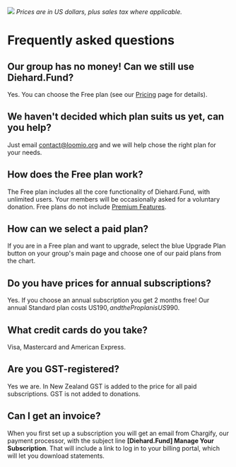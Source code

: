 ![](princing_eng_updated.png)
*Prices are in US dollars, plus sales tax where applicable.*

# Frequently asked questions

## Our group has no money! Can we still use Diehard.Fund?

Yes. You can choose the Free plan (see our [Pricing](http://loomio.org/pricing "opens pricing page in new tab") page for details).

## We haven't decided which plan suits us yet, can you help?

Just email [contact@loomio.org](mailto:contact@loomio.org "opens in new tab") and we will help chose the right plan for your needs.

## How does the Free plan work?

The Free plan includes all the core functionality of Diehard.Fund, with unlimited users. Your members will be occasionally asked for a voluntary donation. Free plans do not include [Premium Features](https://loomio.gitbooks.io/manual/content/en/premium_features.html).

## How can we select a paid plan?

If you are in a Free plan and want to upgrade, select the blue Upgrade Plan button on your group's main page and choose one of our paid plans from the chart. 

## Do you have prices for annual subscriptions?

Yes. If you choose an annual subscription you get 2 months free! Our annual Standard plan costs US$190, and the Pro plan is US$990.

## What credit cards do you take?

Visa, Mastercard and American Express.

## Are you GST-registered?

Yes we are. In New Zealand GST is added to the price for all paid subscriptions. GST is not added to donations.

## Can I get an invoice?

When you first set up a subscription you will get an email from Chargify, our payment processor, with the subject line **[Diehard.Fund] Manage Your Subscription**. That will include a link to log in to your billing portal, which will let you download statements.



